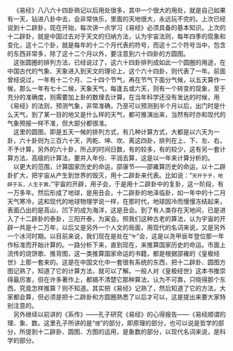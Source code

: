 &emsp;《易经》八八六十四卦熟记以后用处很多，其中一个很大的用处，就是自己如果有一天，钻进八卦中去，会非常快乐，里面的天地很大，永远玩不完的。上次已经说到十二辟卦，现在开始，每次讲一点学习《易经》必须具备的基本知识。上次的十二辟卦，就是中国过去对于天文的归纳方法，认为宇宙法则，每年四季的现象和变化，这十二个卦，就是每年的十二个月代表的符号，而这十二个符号当中，包含的东西非常多，除了这十二个月以外，要注意到六十四卦的方圆图。<br>&emsp;这张圆圈的排列方法，已经说过了，这六十四卦排列成如此一个圆圈的用途，在中国古代的气象、天象进入到天文的理论上，这个六十四卦，则代表了一年。前面曾经说过，一年有十二个月、二十四个节气，再在节气下面分气候，以五天算作一候，那么一年有七十二候，天象天气，每逢五或六天，则有一个转变的现象，至于充分的准确度，则需要加上卦的数理去计算，在当年科学还没有发达的时候，用《易经》的法则，预测气象，非常准确，乃至可以预测到半个月以后，出门时是什么天气，到了某一目的地又是什么样的天气，都可推演出来，当然有时亦和现代的气象预报一样不准，但大部分都很准。<br>&emsp;这里的圆图，即是五天一候的排列方式，有几种计算方式，大都是以六天为一卦，六十卦则为三百六十天，丙乾、坤、坎、离这四卦，排列在上、下、左、右，不予计算，另外的六十卦，所占的时间日数，有的较多，有的较少，这有另一套计算方法，高级的计算法，要并入年份、平润去算，这是以一年来计算分析的。<br>&emsp;以更大的范围，计算国家历史的命运，邵康节——邵雍算历史的命运，以十二辟卦扩大，把宇宙从产生到世界的毁灭，用十二辟卦来代表。比如说：“``天开于子，地辟于五，人生于寅。``”宇宙的开辟，用子会，于是用十二辟卦中的复卦，这一阶段，有一万多年。然后形成了地球，是用丑会，十二辟卦的地泽临卦，如一年中的十二月天气寒冷，这和现代的地球物理学说一样，在那时代，地球因冷而慢慢冻结起来，表面凸出的是高山，凹下的成为海洋，这是丑会。到了有人类存在天地间，已是进入了十二辟卦的泰卦，三阳开泰，为寅会。照我们这种古老的算法，认为宇宙的开辟一共是十二万年，以后又是另外一个人文的局面，用现代的名词来说，又是另外一个冰河时期。以目前来说，我们现在是处在“``午``”会，这是以尧甲辰年登位那一年作标准而开始计算的。一路分析下来，直到现在，来推算国家历史的命运。市面上流传的烧饼歌、推背图，这一类推算国家命运的书籍，都是根据邵雍的《皇极经世》上那一套来的。这是在中国文化中一套很有系统的东西，把十二辟卦、圆图方图记熟了，知道了它的计算方法，就可以了解。一般人对《皇极经世》这本书推崇得最厉害，但在许多著作上，都搞不清楚它那种算法，认为不可靠，只晓得那个东西，究竟怎样推算？则不知道。其实把《易经》记熟了，然后知道了它的方法，大家都会算，但必须是把十二辟卦和方圆圈熟悉了以后才可以，这是提出来要大家特别注意的。<br>&emsp;另外继续以前讲的《系传》——孔子研究《易经》的心得报告——《易经顺谓的理、象、数。这里孔子所讲的是“``理``”的部分，即原理的部分，也可以说是哲学的部分，所提到十二辟卦、圆图、方图的运用，是象数的部分，以现代名词来说，是科学的部分。<br>